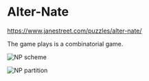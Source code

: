 # Alter-Nate

https://www.janestreet.com/puzzles/alter-nate/

The game plays is a combinatorial game.

![NP scheme](NP_scheme.jpg)

![NP partition](NP_partitioning.jpg)



